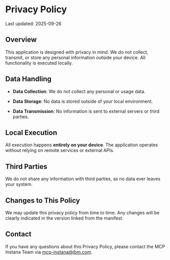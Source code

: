 # Privacy Policy

Last updated: 2025-09-26

## Overview

This application is designed with privacy in mind. We do not collect, transmit, or store any personal information outside your device. All functionality is executed locally.

## Data Handling

- **Data Collection**: We do not collect any personal or usage data.

- **Data Storage**: No data is stored outside of your local environment.

- **Data Transmission**: No information is sent to external servers or third parties.

## Local Execution

All execution happens **entirely on your device**. The application operates without relying on remote services or external APIs.

## Third Parties

We do not share any information with third parties, as no data ever leaves your system.

## Changes to This Policy

We may update this privacy policy from time to time. Any changes will be clearly indicated in the version linked from the manifest.

## Contact

If you have any questions about this Privacy Policy, please contact the MCP Instana Team via mcp-instana@ibm.com.
